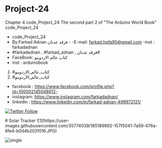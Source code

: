 # Project-24
Chapter 4 code_Project_24 The second part 2 of "The Arduino World Book" code_Project_24
- code_Project_24
-  By:Farkad Adnan فرقد عدنان - 
 -E-mail: farkad.hpfa95@gmail.com 
-inst : farkadadnan 
- #farkadadnan , #farkad_adnan , فرقد عدنان# 
- FaceBook: كتاب عالم الاردوينو 
- inst : arduinobook
1. #كتاب_عالم_الاردوينو
2. #كتاب_عالم_الآردوينو

* facebook : https://www.facebook.com/profile.php?id=100002145048612-
* instagram:  https://www.instagram.com/farkadadnan/
* linkedin : https://www.linkedin.com/in/farkad-adnan-499972121/

 <p>
 <a href='https://mobile.twitter.com/farkadadnan'>
        <img alt="Twitter Follow" src="https://img.shields.io/twitter/follow/farkadadnan?label=%40farkadadnan&style=social" alt='Twitter' align="center"/>
    </a>
</p>
# Solar Tracker 
![1](https://user-images.githubusercontent.com/35774039/165189992-157f5041-7a59-476a-8fe4-b0d4b202f016.JPG)

![single](https://user-images.githubusercontent.com/35774039/165190050-0a665dd7-efde-406e-95fb-b22993c735ef.png)

